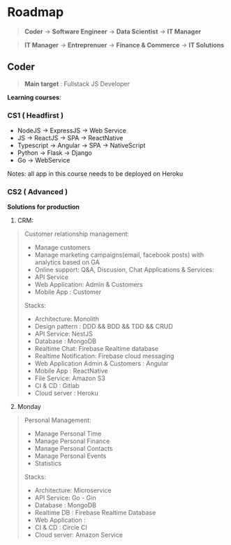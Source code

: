 # Roadmap

> **Coder** -> **Software Engineer** -> **Data Scientist** -> **IT Manager**

> **IT Manager** -> **Entreprenuer** -> **Finance & Commerce** -> **IT Solutions**

## Coder

> **Main target** : Fullstack JS Developer

**Learning courses**:

### CS1 ( Headfirst )
 
- NodeJS -> ExpressJS -> Web Service
- JS -> ReactJS -> SPA -> ReactNative
- Typescript -> Angular -> SPA -> NativeScript
- Python -> Flask -> Django
- Go -> WebService

Notes: all app in this course needs to be deployed on Heroku

### CS2 ( Advanced )

**Solutions for production**

1. CRM: 

> Customer relationship management: 
> - Manage customers 
> - Manage marketing campaigns(email, facebook posts) with analytics based on GA 
> - Online support: Q&A, Discusion, Chat 
> Applications & Services:
> - API Service
> - Web Application: Admin & Customers
> - Mobile App : Customer
> 
> Stacks:
> - Architecture: Monolith
> - Design pattern : DDD && BDD && TDD && CRUD
> - API Service: NestJS
> - Database : MongoDB
> - Realtime Chat: Firebase Realtime database
> - Realtime Notification: Firebase cloud messaging
> - Web Application Admin & Customers : Angular
> - Mobile App : ReactNative
> - File Service: Amazon S3
> - CI & CD : Gitlab
> - Cloud server : Heroku

2. Monday

> Personal Management:
> - Manage Personal Time
> - Manage Personal Finance
> - Manage Personal Contacts
> - Manage Personal Events
> - Statistics 
> 
> Stacks:
> - Architecture: Microservice
> - API Service: Go - Gin
> - Database : MongoDB
> - Realtime DB : Firebase Realtime Database
> - Web Application : 
> - CI & CD : Circle CI
> - Cloud server: Amazon Service
